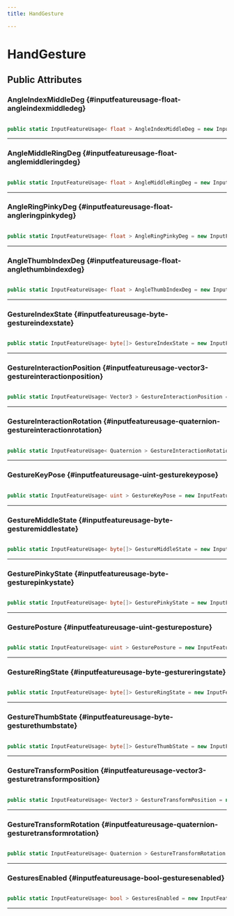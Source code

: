 ```yaml
---
title: HandGesture

---
```


# HandGesture










## Public Attributes

### AngleIndexMiddleDeg {#inputfeatureusage-float-angleindexmiddledeg}

```csharp

public static InputFeatureUsage< float > AngleIndexMiddleDeg = new InputFeatureUsage<float>("MLAngleIndexMiddleDeg");

```






-----------

### AngleMiddleRingDeg {#inputfeatureusage-float-anglemiddleringdeg}

```csharp

public static InputFeatureUsage< float > AngleMiddleRingDeg = new InputFeatureUsage<float>("MLAngleMiddleRingDeg");

```






-----------

### AngleRingPinkyDeg {#inputfeatureusage-float-angleringpinkydeg}

```csharp

public static InputFeatureUsage< float > AngleRingPinkyDeg = new InputFeatureUsage<float>("MLAngleRingPinkyDeg");

```






-----------

### AngleThumbIndexDeg {#inputfeatureusage-float-anglethumbindexdeg}

```csharp

public static InputFeatureUsage< float > AngleThumbIndexDeg = new InputFeatureUsage<float>("MLAngleThumbIndexDeg");

```






-----------

### GestureIndexState {#inputfeatureusage-byte-gestureindexstate}

```csharp

public static InputFeatureUsage< byte[]> GestureIndexState = new InputFeatureUsage<byte[]>("MLGestureIndexState");

```






-----------

### GestureInteractionPosition {#inputfeatureusage-vector3-gestureinteractionposition}

```csharp

public static InputFeatureUsage< Vector3 > GestureInteractionPosition = new InputFeatureUsage<Vector3>("MLHandGestureInteractionPosition");

```






-----------

### GestureInteractionRotation {#inputfeatureusage-quaternion-gestureinteractionrotation}

```csharp

public static InputFeatureUsage< Quaternion > GestureInteractionRotation = new InputFeatureUsage<Quaternion>("MLHandGestureInteractionRotation");

```






-----------

### GestureKeyPose {#inputfeatureusage-uint-gesturekeypose}

```csharp

public static InputFeatureUsage< uint > GestureKeyPose = new InputFeatureUsage<uint>("MLHandGestureKeyPose");

```






-----------

### GestureMiddleState {#inputfeatureusage-byte-gesturemiddlestate}

```csharp

public static InputFeatureUsage< byte[]> GestureMiddleState = new InputFeatureUsage<byte[]>("MLGestureMiddleState");

```






-----------

### GesturePinkyState {#inputfeatureusage-byte-gesturepinkystate}

```csharp

public static InputFeatureUsage< byte[]> GesturePinkyState = new InputFeatureUsage<byte[]>("MLGesturePinkyState");

```






-----------

### GesturePosture {#inputfeatureusage-uint-gestureposture}

```csharp

public static InputFeatureUsage< uint > GesturePosture = new InputFeatureUsage<uint>("MLHandGesturePosture");

```






-----------

### GestureRingState {#inputfeatureusage-byte-gestureringstate}

```csharp

public static InputFeatureUsage< byte[]> GestureRingState = new InputFeatureUsage<byte[]>("MLGestureRingState");

```






-----------

### GestureThumbState {#inputfeatureusage-byte-gesturethumbstate}

```csharp

public static InputFeatureUsage< byte[]> GestureThumbState = new InputFeatureUsage<byte[]>("MLGestureThumbState");

```






-----------

### GestureTransformPosition {#inputfeatureusage-vector3-gesturetransformposition}

```csharp

public static InputFeatureUsage< Vector3 > GestureTransformPosition = new InputFeatureUsage<Vector3>("MLHandGestureTransformPosition");

```






-----------

### GestureTransformRotation {#inputfeatureusage-quaternion-gesturetransformrotation}

```csharp

public static InputFeatureUsage< Quaternion > GestureTransformRotation = new InputFeatureUsage<Quaternion>("MLHandGestureTransformRotation");

```






-----------

### GesturesEnabled {#inputfeatureusage-bool-gesturesenabled}

```csharp

public static InputFeatureUsage< bool > GesturesEnabled = new InputFeatureUsage<bool>("MLHandGestureEnabled");

```






-----------


